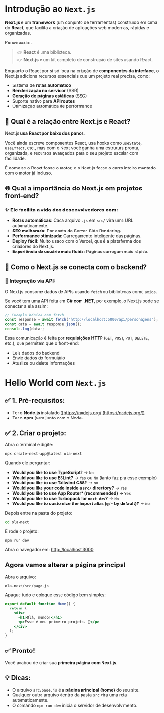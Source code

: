 # Introdução ao `Next.js`

**Next.js** é um **framework** (um conjunto de ferramentas) construído em cima do **React**, que facilita a criação de aplicações web modernas, rápidas e organizadas.

Pense assim:  
> 👉 **React** é uma biblioteca.  
> 👉 **Next.js** é um kit completo de construção de sites usando React.

Enquanto o React por si só foca na criação de **componentes da interface**, o Next.js adiciona recursos essenciais que um projeto real precisa, como:

- Sistema de **rotas automático**
- **Renderização no servidor** (SSR)
- **Geração de páginas estáticas** (SSG)
- Suporte nativo para **API routes**
- Otimização automática de performance

## 🔗 Qual é a relação entre **Next.js** e **React**?

Next.js **usa React por baixo dos panos**.

Você ainda escreve componentes React, usa hooks como `useState`, `useEffect`, etc., mas com o Next você ganha uma estrutura pronta, organizada, e recursos avançados para o seu projeto escalar com facilidade.

É como se o React fosse o motor, e o Next.js fosse o carro inteiro montado com o motor já incluso.

## 🌐 Qual a importância do Next.js em projetos front-end?

### ✨ Ele facilita a vida dos desenvolvedores com:
- **Rotas automáticas**: Cada arquivo `.js` em `src/` vira uma URL automaticamente.
- **SEO melhorado**: Por conta do Server-Side Rendering.
- **Performance otimizada**: Carregamento inteligente das páginas.
- **Deploy fácil**: Muito usado com o Vercel, que é a plataforma dos criadores do Next.js.
- **Experiência de usuário mais fluida**: Páginas carregam mais rápido.

## 🔌 Como o Next.js se conecta com o backend?

### 🔁 Integração via API:

O Next.js consome dados de APIs usando `fetch` ou bibliotecas como `axios`.

Se você tem uma API feita em **C# com .NET**, por exemplo, o Next.js pode se conectar a ela assim:

```js
// Exemplo básico com fetch
const response = await fetch("http://localhost:5000/api/personagens");
const data = await response.json();
console.log(data);
```

Essa comunicação é feita por **requisições HTTP** (`GET`, `POST`, `PUT`, `DELETE`, etc.), que permitem que o front-end:

- Leia dados do backend
- Envie dados do formulário
- Atualize ou delete informações

# Hello World com `Next.js`

## ✅ 1. Pré-requisitos:
- Ter o **Node.js** instalado ([https://nodejs.org/](https://nodejs.org/))
- Ter o **npm** (vem junto com o Node)

## ✅ 2. Criar o projeto:
Abra o terminal e digite:

```bash
npx create-next-app@latest ola-next
```

Quando ele perguntar:

- **Would you like to use TypeScript?** → `No`
- **Would you like to use ESLint?** → `Yes` ou `No` (tanto faz pra esse exemplo)
- **Would you like to use Tailwind CSS?** → `No`
- **Would you like your code inside a `src/` directory?** → `Yes`
- **Would you like to use App Router? (recommended)** → `Yes`
- **Would you like to use Turbopack for `next dev`?** → `No`
- **Would you like to customize the import alias (`@/*` by default)?** → `No`

Depois entre na pasta do projeto:

```bash
cd ola-next
```

E rode o projeto:

```bash
npm run dev
```

Abra o navegador em: [http://localhost:3000](http://localhost:3000)

## Agora vamos alterar a página principal

Abra o arquivo:

```
ola-next/src/page.js
```

Apague tudo e coloque esse código bem simples:

```jsx
export default function Home() {
  return (
    <div>
      <h1>Olá, mundo!</h1>
      <p>Esse é meu primeiro projeto. 🚀</p>
    </div>
  );
}
```

## ✅ Pronto!

Você acabou de criar sua **primeira página com Next.js**.  

## 💡 Dicas:
- O arquivo `src/page.js` é a **página principal (home)** do seu site.
- Qualquer outro arquivo dentro da pasta `src` vira uma rota automaticamente.
- O comando `npm run dev` inicia o servidor de desenvolvimento.